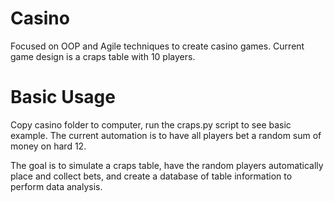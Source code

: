 # Casino
Focused on OOP and Agile techniques to create casino games.  Current game design is a craps table with 10 players.

# Basic Usage
Copy casino folder to computer, run the craps.py script to see basic example.  The current automation is to have all players bet a random sum of money on hard 12.

The goal is to simulate a craps table, have the random players automatically place and collect bets, and create a database of table information to perform data analysis. 
